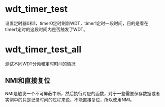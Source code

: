 # wdt_timer_test
设置定时器0和1，timer0定时刷新WDT，timer1定时一段时间，目的是看在timer1定时的这段时间内是否触发了WDT。

# wdt_timer_test_all
测试不同WDT分频和定时时间的情况

## NMI和直接复位
NMI是触发一个不可屏蔽中断，然后执行对应的函数，对于一些需要保存数据或者实例中的只是记录时间的过程来说，不能直接复位，所以使用NMI。